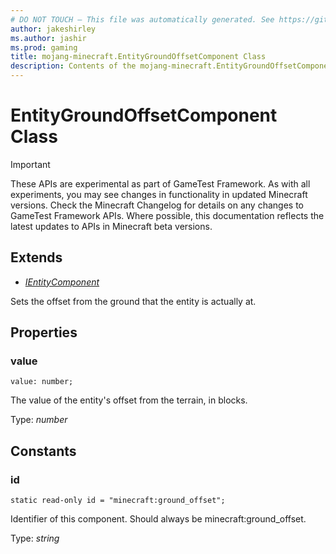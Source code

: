 ```yaml
---
# DO NOT TOUCH — This file was automatically generated. See https://github.com/Mojang/MinecraftApiDocsGenerator to modify descriptions, examples, etc.
author: jakeshirley
ms.author: jashir
ms.prod: gaming
title: mojang-minecraft.EntityGroundOffsetComponent Class
description: Contents of the mojang-minecraft.EntityGroundOffsetComponent class.
---
```

# EntityGroundOffsetComponent Class
>[!IMPORTANT]
>These APIs are experimental as part of GameTest Framework. As with all experiments, you may see changes in functionality in updated Minecraft versions. Check the Minecraft Changelog for details on any changes to GameTest Framework APIs. Where possible, this documentation reflects the latest updates to APIs in Minecraft beta versions.

## Extends
- [*IEntityComponent*](IEntityComponent.md)

Sets the offset from the ground that the entity is actually at.

## Properties

### **value**
`value: number;`

The value of the entity's offset from the terrain, in blocks.

Type: *number*

## Constants

### **id**
`static read-only id = "minecraft:ground_offset";`

Identifier of this component. Should always be minecraft:ground_offset.

Type: *string*
